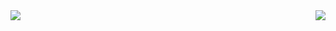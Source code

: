 <!---
- 👋 Hi, I’m @matthewlu070111
- 👀 I’m interested in ...
- 🌱 I’m currently learning ...
- 💞️ I’m looking to collaborate on ...
- 📫 How to reach me ...

matthewlu070111/matthewlu070111 is a ✨ special ✨ repository because its `README.md` (this file) appears on your GitHub profile.
You can click the Preview link to take a look at your changes.
--->
<img align="left" src="https://github-readme-stats.vercel.app/api?theme=graywhite&count_private=true&username=matthewlu070111&show_icons=true&include_all_commits=true">
<img align="right" src="https://github-readme-stats.vercel.app/api/top-langs/?theme=graywhite&count_private=true&username=matthewlu070111&layout=compact&hide_border=true">
